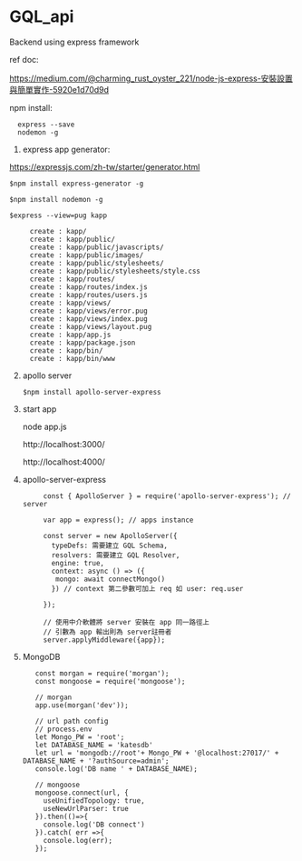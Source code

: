 # GQL_api
Backend using express framework

ref doc:

https://medium.com/@charming_rust_oyster_221/node-js-express-安裝設置與簡單實作-5920e1d70d9d

npm install:

      express --save
      nodemon -g
      
1. express app generator:

https://expressjs.com/zh-tw/starter/generator.html

    $npm install express-generator -g
    
    $npm install nodemon -g

    $express --view=pug kapp

         create : kapp/
         create : kapp/public/
         create : kapp/public/javascripts/
         create : kapp/public/images/
         create : kapp/public/stylesheets/
         create : kapp/public/stylesheets/style.css
         create : kapp/routes/
         create : kapp/routes/index.js
         create : kapp/routes/users.js
         create : kapp/views/
         create : kapp/views/error.pug
         create : kapp/views/index.pug
         create : kapp/views/layout.pug
         create : kapp/app.js
         create : kapp/package.json
         create : kapp/bin/
         create : kapp/bin/www

2. apollo server 

       $npm install apollo-server-express

3. start app

     node app.js

      http://localhost:3000/
      
      http://localhost:4000/
      
4. apollo-server-express

            const { ApolloServer } = require('apollo-server-express'); // server
           
            var app = express(); // apps instance
            
            const server = new ApolloServer({
              typeDefs: 需要建立 GQL Schema, 
              resolvers: 需要建立 GQL Resolver,
              engine: true,
              context: async () => ({
               mongo: await connectMongo()
              }) // context 第二參數可加上 req 如 user: req.user

            });
            
            // 使用中介軟體將 server 安裝在 app 同一路徑上
            // 引數為 app 輸出則為 server註冊者
            server.applyMiddleware({app});
            
  5. MongoDB
  
            const morgan = require('morgan');
            const mongoose = require('mongoose');

            // morgan 
            app.use(morgan('dev'));

            // url path config
            // process.env
            let Mongo_PW = 'root';
            let DATABASE_NAME = 'katesdb'
            let url = 'mongodb://root'+ Mongo_PW + '@localhost:27017/' + DATABASE_NAME + '?authSource=admin';
            console.log('DB name ' + DATABASE_NAME);

            // mongoose
            mongoose.connect(url, {
              useUnifiedTopology: true,
              useNewUrlParser: true
            }).then(()=>{
              console.log('DB connect')
            }).catch( err =>{
              console.log(err);
            });

